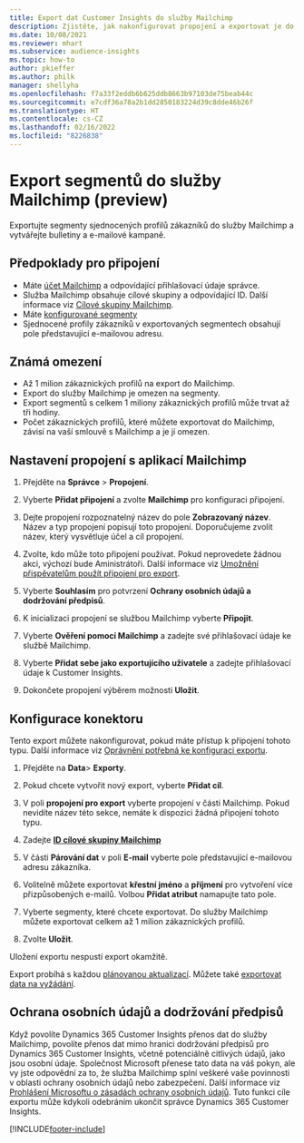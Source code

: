 ```yaml
---
title: Export dat Customer Insights do služby Mailchimp
description: Zjistěte, jak nakonfigurovat propojení a exportovat je do Mailchimp.
ms.date: 10/08/2021
ms.reviewer: mhart
ms.subservice: audience-insights
ms.topic: how-to
author: pkieffer
ms.author: philk
manager: shellyha
ms.openlocfilehash: f7a33f2eddb6b625ddb8663b97103de75beab44c
ms.sourcegitcommit: e7cdf36a78a2b1dd2850183224d39c8dde46b26f
ms.translationtype: HT
ms.contentlocale: cs-CZ
ms.lasthandoff: 02/16/2022
ms.locfileid: "8226838"
---
```

# <a name="export-segments-to-mailchimp-preview"></a>Export segmentů do služby Mailchimp (preview)

Exportujte segmenty sjednocených profilů zákazníků do služby Mailchimp a vytvářejte bulletiny a e-mailové kampaně.

## <a name="prerequisites-for-connection"></a>Předpoklady pro připojení

-   Máte [účet Mailchimp](https://mailchimp.com/) a odpovídající přihlašovací údaje správce.
-   Služba Mailchimp obsahuje cílové skupiny a odpovídající ID. Další informace viz [Cílové skupiny Mailchimp](https://mailchimp.com/help/create-audience/).
-   Máte [konfigurované segmenty](segments.md)
-   Sjednocené profily zákazníků v exportovaných segmentech obsahují pole představující e-mailovou adresu.

## <a name="known-limitations"></a>Známá omezení

- Až 1 milion zákaznických profilů na export do Mailchimp.
- Export do služby Mailchimp je omezen na segmenty.
- Export segmentů s celkem 1 miliony zákaznických profilů může trvat až tři hodiny. 
- Počet zákaznických profilů, které můžete exportovat do Mailchimp, závisí na vaší smlouvě s Mailchimp a je jí omezen.

## <a name="set-up-connection-to-mailchimp"></a>Nastavení propojení s aplikací Mailchimp

1. Přejděte na **Správce** > **Propojení**.

1. Vyberte **Přidat připojení** a zvolte **Mailchimp** pro konfiguraci připojení.

1. Dejte propojení rozpoznatelný název do pole **Zobrazovaný název**. Název a typ propojení popisují toto propojení. Doporučujeme zvolit název, který vysvětluje účel a cíl propojení.

1. Zvolte, kdo může toto připojení používat. Pokud neprovedete žádnou akci, výchozí bude Aministrátoři. Další informace viz [Umožnění přispěvatelům použít připojení pro export](connections.md#allow-contributors-to-use-a-connection-for-exports).

1. Vyberte **Souhlasím** pro potvrzení **Ochrany osobních údajů a dodržování předpisů**.

1. K inicializaci propojení se službou Mailchimp vyberte **Připojit**.

1. Vyberte **Ověření pomocí Mailchimp** a zadejte své přihlašovací údaje ke službě Mailchimp.

1. Vyberte **Přidat sebe jako exportujícího uživatele** a zadejte přihlašovací údaje k Customer Insights.

1. Dokončete propojení výběrem možnosti **Uložit**. 

## <a name="configure-the-connector"></a>Konfigurace konektoru

Tento export můžete nakonfigurovat, pokud máte přístup k připojení tohoto typu. Další informace viz [Oprávnění potřebná ke konfiguraci exportu](export-destinations.md#set-up-a-new-export).

1. Přejděte na **Data**> **Exporty**.

1. Pokud chcete vytvořit nový export, vyberte **Přidat cíl**.

1. V poli **propojení pro export** vyberte propojení v části Mailchimp. Pokud nevidíte název této sekce, nemáte k dispozici žádná připojení tohoto typu.

1. Zadejte **[ID cílové skupiny Mailchimp](https://mailchimp.com/help/find-audience-id/)**

1. V části **Párování dat** v poli **E-mail** vyberte pole představující e-mailovou adresu zákazníka. 

1. Volitelně můžete exportovat **křestní jméno** a **příjmení** pro vytvoření více přizpůsobených e-mailů. Volbou **Přidat atribut** namapujte tato pole.

1. Vyberte segmenty, které chcete exportovat. Do služby Mailchimp můžete exportovat celkem až 1 milion zákaznických profilů.

1. Zvolte **Uložit**.

Uložení exportu nespustí export okamžitě.

Export probíhá s každou [plánovanou aktualizací](system.md#schedule-tab). Můžete také [exportovat data na vyžádání](export-destinations.md#run-exports-on-demand). 

## <a name="data-privacy-and-compliance"></a>Ochrana osobních údajů a dodržování předpisů

Když povolíte Dynamics 365 Customer Insights přenos dat do služby Mailchimp, povolíte přenos dat mimo hranici dodržování předpisů pro Dynamics 365 Customer Insights, včetně potenciálně citlivých údajů, jako jsou osobní údaje. Společnost Microsoft přenese tato data na váš pokyn, ale vy jste odpovědní za to, že služba Mailchimp splní veškeré vaše povinnosti v oblasti ochrany osobních údajů nebo zabezpečení. Další informace viz [Prohlášení Microsoftu o zásadách ochrany osobních údajů](https://go.microsoft.com/fwlink/?linkid=396732).
Tuto funkci cíle exportu může kdykoli odebráním ukončit správce Dynamics 365 Customer Insights.

[!INCLUDE[footer-include](../includes/footer-banner.md)]
